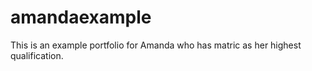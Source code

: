 # amandaexample

This is an example portfolio for Amanda who has matric as her highest qualification.
